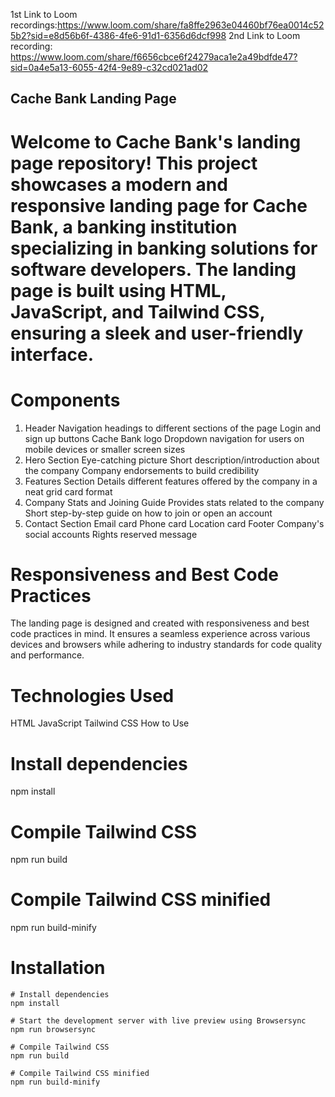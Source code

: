 1st Link to Loom recordings:https://www.loom.com/share/fa8ffe2963e04460bf76ea0014c525b2?sid=e8d56b6f-4386-4fe6-91d1-6356d6dcf998
2nd Link to Loom recording: https://www.loom.com/share/f6656cbce6f24279aca1e2a49bdfde47?sid=0a4e5a13-6055-42f4-9e89-c32cd021ad02

## Cache Bank Landing Page
# Welcome to Cache Bank's landing page repository! This project showcases a modern and responsive landing page for Cache Bank, a banking institution specializing in banking solutions for software developers. The landing page is built using HTML, JavaScript, and Tailwind CSS, ensuring a sleek and user-friendly interface.

# Components
1. Header
Navigation headings to different sections of the page
Login and sign up buttons
Cache Bank logo
Dropdown navigation for users on mobile devices or smaller screen sizes
2. Hero Section
Eye-catching picture
Short description/introduction about the company
Company endorsements to build credibility
3. Features Section
Details different features offered by the company in a neat grid card format
4. Company Stats and Joining Guide
Provides stats related to the company
Short step-by-step guide on how to join or open an account
5. Contact Section
Email card
Phone card
Location card
Footer
Company's social accounts
Rights reserved message
# Responsiveness and Best Code Practices
The landing page is designed and created with responsiveness and best code practices in mind. It ensures a seamless experience across various devices and browsers while adhering to industry standards for code quality and performance.

# Technologies Used
HTML
JavaScript
Tailwind CSS
How to Use

# Install dependencies
npm install
# Compile Tailwind CSS
npm run build

# Compile Tailwind CSS minified
npm run build-minify




# Installation

```
# Install dependencies
npm install

# Start the development server with live preview using Browsersync
npm run browsersync

# Compile Tailwind CSS
npm run build

# Compile Tailwind CSS minified
npm run build-minify

```

